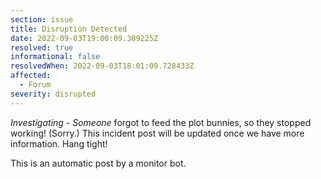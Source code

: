 ```yaml
---
section: issue
title: Disruption Detected
date: 2022-09-03T19:00:09.309225Z
resolved: true
informational: false
resolvedWhen: 2022-09-03T18:01:09.728433Z
affected:
  - Forum
severity: disrupted
---
```

*Investigating* - _Someone_ forgot to feed the plot bunnies, so they stopped working! (Sorry.) This incident post will be updated once we have more information. Hang tight!

This is an automatic post by a monitor bot.
        
